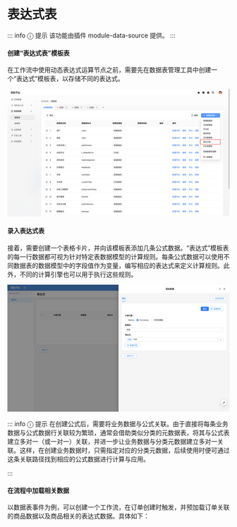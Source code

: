 # 表达式表

::: info &#9432; 提示
该功能由插件 module-data-source 提供。
:::

#### 创建“表达式表”模板表

在工作流中使用动态表达式运算节点之前，需要先在数据表管理工具中创建一个“表达式”模板表，以存储不同的表达式。

![](../../../../../public/calculation_collection.png)

#### 录入表达式表

接着，需要创建一个表格卡片，并向该模板表添加几条公式数据。“表达式”模板表的每一行数据都可视为针对特定表数据模型的计算规则。每条公式数据可以使用不同数据表的数据模型中的字段值作为变量，编写相应的表达式来定义计算规则。此外，不同的计算引擎也可以用于执行这些规则。

![](../../../../../public/calculation_collection1.png)

::: info &#9432; 提示
在创建公式后，需要将业务数据与公式关联。由于直接将每条业务数据与公式数据行关联较为繁琐，通常会借助类似分类的元数据表，将其与公式表建立多对一（或一对一）关联，并进一步让业务数据与分类元数据建立多对一关联。这样，在创建业务数据时，只需指定对应的分类元数据，后续使用时便可通过这条关联路径找到相应的公式数据进行计算与应用。

:::

#### 在流程中加载相关数据
以数据表事件为例，可以创建一个工作流，在订单创建时触发，并预加载订单关联的商品数据以及商品相关的表达式数据。具体如下：
<!-- TODO: 插入图片 -->
